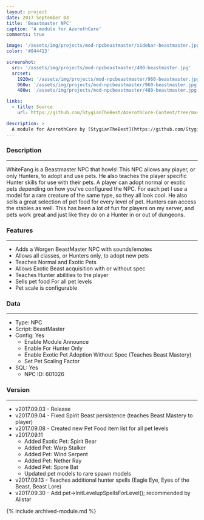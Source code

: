 ```yaml
---
layout: project
date: 2017 September 03
title: 'Beastmaster NPC'
caption: 'A module for AzerothCore'
comments: true

image: '/assets/img/projects/mod-npcbeastmaster/sidebar-beastmaster.jpg'
color: '#844413'

screenshot:
  src: '/assets/img/projects/mod-npcbeastmaster/480-beastmaster.jpg'
  srcset:
    1920w: '/assets/img/projects/mod-npcbeastmaster/960-beastmaster.jpg'
    960w: '/assets/img/projects/mod-npcbeastmaster/960-beastmaster.jpg'
    480w: '/assets/img/projects/mod-npcbeastmaster/480-beastmaster.jpg'

links:
  - title: Source
    url: https://github.com/StygianTheBest/AzerothCore-Content/tree/master/Modules/mod-npcbeastmaster

description: >
  A module for AzerothCore by [StygianTheBest](https://github.com/StygianTheBest/AzerothCore-Content/tree/master/Modules){:target="_blank"}.
---
```


### Description ###
------------------------------------------------------------------------------------------------------------------
WhiteFang is a Beastmaster NPC that howls! This NPC allows any player, or only Hunters, to adopt and use pets. He 
also teaches the player specific Hunter skills for use with their pets. A player can adopt normal or exotic pets
depending on how you've configured the NPC. For each pet I use a model for a rare creature of the same type, so
they all look cool. He also sells a great selection of pet food for every level of pet. Hunters can access the 
stables as well. This has been a lot of fun for players on my server, and pets work great and just like they do
on a Hunter in or out of dungeons.


### Features ###
------------------------------------------------------------------------------------------------------------------
- Adds a Worgen BeastMaster NPC with sounds/emotes
- Allows all classes, or Hunters only, to adopt new pets
- Teaches Normal and Exotic Pets
- Allows Exotic Beast acquisition with or without spec
- Teaches Hunter abilities to the player
- Sells pet food For all pet levels
- Pet scale is configurable

### Data ###
------------------------------------------------------------------------------------------------------------------
- Type: NPC
- Script: BeastMaster
- Config: Yes
    - Enable Module Announce
    - Enable For Hunter Only
    - Enable Exotic Pet Adoption Without Spec (Teaches Beast Mastery)
    - Set Pet Scaling Factor
- SQL: Yes
    - NPC ID: 601026


### Version ###
------------------------------------------------------------------------------------------------------------------
- v2017.09.03 - Release
- v2017.09.04 - Fixed Spirit Beast persistence (teaches Beast Mastery to player)
- v2017.09.08 - Created new Pet Food item list for all pet levels
- v2017.09.11
    - Added Exotic Pet: Spirit Bear
    - Added Pet: Warp Stalker
    - Added Pet: Wind Serpent
    - Added Pet: Nether Ray
    - Added Pet: Spore Bat
    - Updated pet models to rare spawn models
- v2017.09.13 - Teaches additional hunter spells (Eagle Eye, Eyes of the Beast, Beast Lore)
- v2017.09.30 - Add pet->InitLevelupSpellsForLevel(); recommended by Alistar

{% include archived-module.md %}